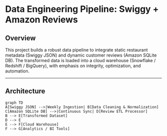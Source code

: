 # Data Engineering Pipeline: Swiggy + Amazon Reviews

## Overview
This project builds a robust data pipeline to integrate static restaurant metadata (Swiggy JSON) and dynamic customer reviews (Amazon SQLite DB). The transformed data is loaded into a cloud warehouse (Snowflake / Redshift / BigQuery), with emphasis on integrity, optimization, and automation.

---

## Architecture

```mermaid
graph TD
A[Swiggy JSON] -->|Weekly Ingestion| B[Data Cleaning & Normalization]
C[Amazon SQLite DB] -->|Continuous Sync| D[Review ETL Processor]
B --> E[Transformed Dataset]
D --> E
E --> F[Cloud Warehouse]
F --> G[Analytics / BI Tools]
